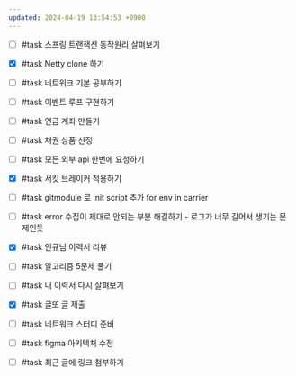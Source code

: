 ```yaml
---
updated: 2024-04-19 13:54:53 +0900
---
```


- [ ] #task 스프링 트랜잭션 동작원리 살펴보기
- [x] #task Netty clone 하기
- [ ] #task 네트워크 기본 공부하기
- [ ] #task 이벤트 루프 구현하기

- [ ] #task 연금 계좌 만들기
- [ ] #task 채권 상품 선정

- [ ] #task 모든 외부 api 한번에 요청하기
- [x] #task 서킷 브레이커 적용하기

- [ ] #task gitmodule 로 init script 추가 for env in carrier

- [ ] #task error 수집이 제대로 안되는 부분 해결하기 - 로그가 너무 길어서 생기는 문제인듯

- [x] #task 인규님 이력서 리뷰
- [ ] #task 알고리즘 5문제 풀기
- [ ] #task 내 이력서 다시 살펴보기
- [x] #task 글또 글 제출
- [ ] #task 네트워크 스터디 준비
- [ ] #task figma 아키텍처 수정
- [ ] #task 최근 글에 링크 첨부하기